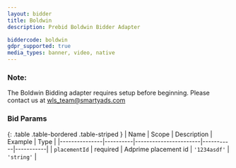```yaml
---
layout: bidder
title: Boldwin
description: Prebid Boldwin Bidder Adapter

biddercode: boldwin
gdpr_supported: true
media_types: banner, video, native
---
```


### Note:

The Boldwin Bidding adapter requires setup before beginning. Please contact us at wls_team@smartyads.com

### Bid Params

{: .table .table-bordered .table-striped }
| Name          | Scope    | Description           | Example   | Type      |
|---------------|----------|-----------------------|-----------|-----------|
| `placementId`      | required | Adprime placement id         | `'1234asdf'`    | `'string'` |
